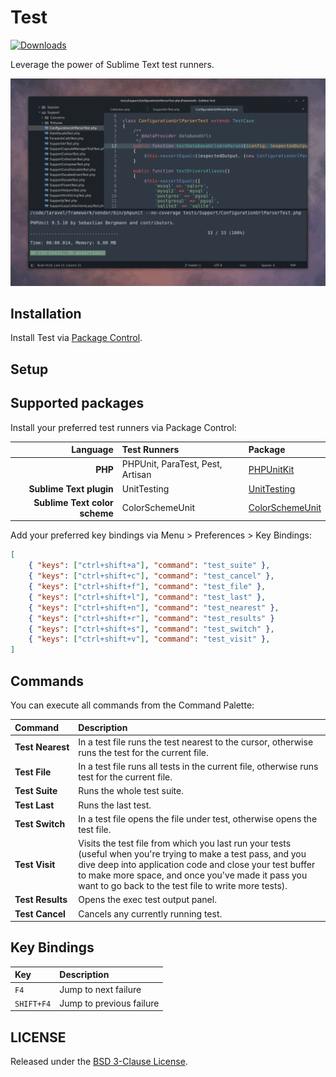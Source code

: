 # Test

<p>
    <a href="https://packagecontrol.io/packages/Test"><img alt="Downloads" src="https://img.shields.io/packagecontrol/dt/Test.svg"></a>
</p>

Leverage the power of Sublime Text test runners.

<img src="https://raw.githubusercontent.com/gerardroche/sublime-test/master/screenshot.png" width="585" alt="Screenshot">

## Installation

Install Test via [Package Control](https://packagecontrol.io/packages/Test).

## Setup

## Supported packages

Install your preferred test runners via Package Control:

| Language                      | Test Runners                      | Package
| --------:                     |:------------                      | :------
| **PHP**                       | PHPUnit, ParaTest, Pest, Artisan  | [PHPUnitKit](https://packagecontrol.io/packages/PHPUnitKit)
| **Sublime Text plugin**       | UnitTesting                       | [UnitTesting](https://packagecontrol.io/packages/UnitTesting)
| **Sublime Text color scheme** | ColorSchemeUnit                   | [ColorSchemeUnit](https://packagecontrol.io/packages/ColorSchemeUnit)

Add your preferred key bindings via Menu &gt; Preferences &gt; Key Bindings:

```json
[
    { "keys": ["ctrl+shift+a"], "command": "test_suite" },
    { "keys": ["ctrl+shift+c"], "command": "test_cancel" },
    { "keys": ["ctrl+shift+f"], "command": "test_file" },
    { "keys": ["ctrl+shift+l"], "command": "test_last" },
    { "keys": ["ctrl+shift+n"], "command": "test_nearest" },
    { "keys": ["ctrl+shift+r"], "command": "test_results" }
    { "keys": ["ctrl+shift+s"], "command": "test_switch" },
    { "keys": ["ctrl+shift+v"], "command": "test_visit" },
]
```

## Commands

You can execute all commands from the Command Palette:

Command                 | Description
:---------------------- | :----------
**Test&nbsp;Nearest**   | In a test file runs the test nearest to the cursor, otherwise runs the test for the current file.
**Test&nbsp;File**      | In a test file runs all tests in the current file, otherwise runs test for the current file.
**Test&nbsp;Suite**     | Runs the whole test suite.
**Test&nbsp;Last**      | Runs the last test.
**Test&nbsp;Switch**    | In a test file opens the file under test, otherwise opens the test file.
**Test&nbsp;Visit**     | Visits the test file from which you last run your tests (useful when you're trying to make a test pass, and you dive deep into application code and close your test buffer to make more space, and once you've made it pass you want to go back to the test file to write more tests).
**Test&nbsp;Results**   | Opens the exec test output panel.
**Test&nbsp;Cancel**    | Cancels any currently running test.

## Key Bindings

Key         | Description
:---        | :----------
`F4`        | Jump to next failure
`SHIFT+F4`  | Jump to previous failure

## LICENSE

Released under the [BSD 3-Clause License](LICENSE).

